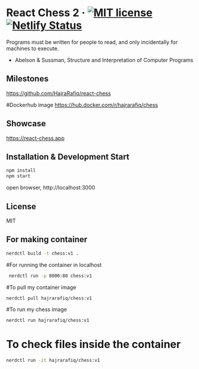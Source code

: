 # React Chess 2 &middot; [![MIT license](http://img.shields.io/badge/license-MIT-brightgreen.svg)](LICENSE.md) [![Netlify Status](https://api.netlify.com/api/v1/badges/622d7c96-5d7f-4342-b627-9c18f2166f45/deploy-status)](https://app.netlify.com/sites/react-chess-065995/deploys)

Programs must be written for people to read, and only incidentally for machines to execute.

- Abelson & Sussman, Structure and Interpretation of Computer Programs

## Milestones

https://github.com/HajraRafiq/react-chess

#Dockerhub image
https://hub.docker.com/r/hajrarafiq/chess

## Showcase

https://react-chess.app

## Installation & Development Start

```bash
npm install
npm start
```

open browser, http://localhost:3000

## License

MIT
## For making container
```bash
nerdctl build -t chess:v1 .
```

#For running the container in localhost

```bash
 nerdctl run -p 8000:80 chess:v1
```

#To pull my container image

```bash 
nerdctl pull hajrarafiq/chess:v1
```
#To run my chess image

```bash
nerdctl run hajrarafiq/chess:v1
```

# To check files inside the container

```bash
nerdctl run -it hajrarafiq/chess:v1
```


